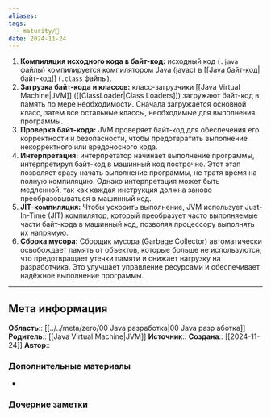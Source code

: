 ```yaml
---
aliases: 
tags:
  - maturity/🌱
date: 2024-11-24
---
```

1. **Компиляция исходного кода в байт-код:** исходный код (`.java` файлы) компилируется компилятором Java (javac) в [[Java байт-код|байт-код]] (`.class` файлы).
2. **Загрузка байт-кода и классов:** класс-загрузчики [[Java Virtual Machine|JVM]] ([[ClassLoader|Class Loaders]]) загружают байт-код в память по мере необходимости. Сначала загружается основной класс, затем все остальные классы, необходимые для выполнения программы.
3. **Проверка байт-кода:** JVM проверяет байт-код для обеспечения его корректности и безопасности, чтобы предотвратить выполнение некорректного или вредоносного кода.
4. **Интерпретация:** интерпретатор начинает выполнение программы, интерпретируя байт-код в машинный код построчно. Этот этап позволяет сразу начать выполнение программы, не тратя время на полную компиляцию. Однако интерпретация может быть медленной, так как каждая инструкция должна заново преобразовываться в машинный код.
5. **JIT-компиляция:** Чтобы ускорить выполнение, JVM использует Just-In-Time (JIT) компилятор, который преобразует часто выполняемые части байт-кода в машинный код, позволяя процессору выполнять их напрямую.
6. **Сборка мусора:** Сборщик мусора (Garbage Collector) автоматически освобождает память от объектов, которые больше не используются, что предотвращает утечки памяти и снижает нагрузку на разработчика. Это улучшает управление ресурсами и обеспечивает надёжное выполнение программы.

***
## Мета информация
**Область**:: [[../../meta/zero/00 Java разработка|00 Java разр аботка]]
**Родитель**:: [[Java Virtual Machine|JVM]] 
**Источник**:: 
**Создана**:: [[2024-11-24]]
**Автор**:: 
### Дополнительные материалы
- 

### Дочерние заметки
<!-- QueryToSerialize: LIST FROM [[]] WHERE contains(Родитель, this.file.link) or contains(parents, this.file.link) -->

